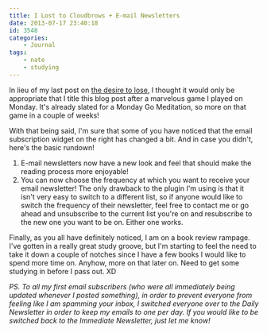 ```yaml
---
title: I Lost to Cloudbrows + E-mail Newsletters
date: 2013-07-17 23:40:18
id: 3548
categories:
	- Journal
tags:
	- nate
	- studying
---
```


In lieu of my last post on [the desire to lose](http://www.bengozen.com/the-desire-to-lose/ "The Desire to Lose"), I thought it would only be appropriate that I title this blog post after a marvelous game I played on Monday. It's already slated for a Monday Go Meditation, so more on that game in a couple of weeks!

With that being said, I'm sure that some of you have noticed that the email subscription widget on the right has changed a bit. And in case you didn't, here's the basic rundown!

1.  <span style="line-height: 13px;">E-mail newsletters now have a new look and feel that should make the reading process more enjoyable!</span>
2.  You can now choose the frequency at which you want to receive your email newsletter!
The only drawback to the plugin I'm using is that it isn't very easy to switch to a different list, so if anyone would like to switch the frequency of their newsletter, feel free to contact me or go ahead and unsubscribe to the current list you're on and resubscribe to the new one you want to be on. Either one works.

Finally, as you all have definitely noticed, I am on a book review rampage. I've gotten in a really great study groove, but I'm starting to feel the need to take it down a couple of notches since I have a few books I would like to spend more time on. Anyhow, more on that later on. Need to get some studying in before I pass out. XD

_PS. To all my first email subscribers (who were all immediately being updated whenever I posted something), in order to prevent everyone from feeling like I am spamming your inbox, I switched everyone over to the Daily Newsletter in order to keep my emails to one per day. If you would like to be switched back to the Immediate Newsletter, just let me know!_